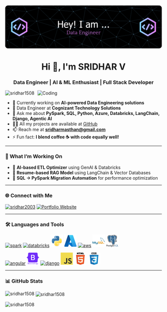 ![Header](github-header-banner.png)
<h1 align="center">Hi 👋, I'm SRIDHAR V</h1>
<h3 align="center">Data Engineer | AI & ML Enthusiast | Full Stack Developer</h3>
<img align="right" alt="Coding" width="400" src="https://miro.medium.com/v2/resize:fit:1400/1*1ojV4epPGRxhZE26dVI4pQ.gif">

<p align="left"> <img src="https://komarev.com/ghpvc/?username=sridhar1508&label=Profile%20views&color=0e75b6&style=flat" alt="sridhar1508" /> </p>

- 🌱 Currently working on **AI-powered Data Engineering solutions**  
- 💼 Data Engineer at **Cognizant Technology Solutions**  
- 💬 Ask me about **PySpark, SQL, Python, Azure, Databricks, LangChain, Django, Agentic AI**  
- 👨‍💻 All my projects are available at [GitHub](https://github.com/Sridhar1508/)  
- 📫 Reach me at **sridharmasthan@gmail.com**  
- ⚡ Fun fact: **I blend coffee ☕ with code equally well!**

---

### 🚀 What I’m Working On
- 🔹 **AI-based ETL Optimizer** using GenAI & Databricks  
- 🔹 **Resume-based RAG Model** using LangChain & Vector Databases  
- 🔹 **SQL → PySpark Migration Automation** for performance optimization  

---

### 🌐 Connect with Me
<p align="left">
<a href="https://linkedin.com/in/sridhar1508/" target="blank"><img align="center" src="https://raw.githubusercontent.com/rahuldkjain/github-profile-readme-generator/master/src/images/icons/Social/linked-in-alt.svg" alt="sridhar2003" height="30" width="40" /></a>
<a href="https://sridhar1508.github.io/DataEngineer/" target="blank"><img align="center" src="https://cdn-icons-png.flaticon.com/512/841/841364.png" alt="Portfolio Website" height="30" width="40" /></a>
</p>

---

### 🛠️ Languages and Tools
<p align="left">
<!-- Data Engineering -->
<a href="https://spark.apache.org/" target="_blank" rel="noreferrer"><img src="https://upload.wikimedia.org/wikipedia/commons/f/f3/Apache_Spark_logo.svg" alt="spark" width="40" height="40"/></a>
<a href="https://www.databricks.com/" target="_blank" rel="noreferrer"><img src="https://upload.wikimedia.org/wikipedia/commons/6/63/Databricks_Logo.png" alt="databricks" width="40" height="40"/></a>
<a href="https://www.python.org" target="_blank" rel="noreferrer"><img src="https://raw.githubusercontent.com/devicons/devicon/master/icons/python/python-original.svg" alt="python" width="40" height="40"/></a>
<a href="https://www.microsoft.com/en-us/azure" target="_blank" rel="noreferrer"><img src="https://raw.githubusercontent.com/devicons/devicon/master/icons/azure/azure-original.svg" alt="azure" width="40" height="40"/></a>
<a href="https://aws.amazon.com/" target="_blank" rel="noreferrer"><img src="https://cdn.worldvectorlogo.com/logos/aws-2.svg" alt="aws" width="40" height="40"/></a>
<a href="https://www.mysql.com/" target="_blank" rel="noreferrer"><img src="https://raw.githubusercontent.com/devicons/devicon/master/icons/mysql/mysql-original-wordmark.svg" alt="mysql" width="40" height="40"/></a>
<a href="https://www.postgresql.org" target="_blank" rel="noreferrer"><img src="https://raw.githubusercontent.com/devicons/devicon/master/icons/postgresql/postgresql-original-wordmark.svg" alt="postgresql" width="40" height="40"/></a>

<!-- Web Development -->
<a href="https://angular.io" target="_blank" rel="noreferrer"><img src="https://angular.io/assets/images/logos/angular/angular.svg" alt="angular" width="40" height="40"/></a>
<a href="https://getbootstrap.com" target="_blank" rel="noreferrer"><img src="https://raw.githubusercontent.com/devicons/devicon/master/icons/bootstrap/bootstrap-plain-wordmark.svg" alt="bootstrap" width="40" height="40"/></a>
<a href="https://www.djangoproject.com/" target="_blank" rel="noreferrer"><img src="https://cdn.worldvectorlogo.com/logos/django.svg" alt="django" width="40" height="40"/></a>
<a href="https://developer.mozilla.org/en-US/docs/Web/JavaScript" target="_blank" rel="noreferrer"><img src="https://raw.githubusercontent.com/devicons/devicon/master/icons/javascript/javascript-original.svg" alt="javascript" width="40" height="40"/></a>
<a href="https://www.w3.org/html/" target="_blank" rel="noreferrer"><img src="https://raw.githubusercontent.com/devicons/devicon/master/icons/html5/html5-original-wordmark.svg" alt="html5" width="40" height="40"/></a>
<a href="https://www.w3schools.com/css/" target="_blank" rel="noreferrer"><img src="https://raw.githubusercontent.com/devicons/devicon/master/icons/css3/css3-original-wordmark.svg" alt="css3" width="40" height="40"/></a>
</p>

---

### 📊 GitHub Stats
<p><img align="left" src="https://github-readme-stats.vercel.app/api/top-langs?username=sridhar1508&show_icons=true&locale=en&layout=compact" alt="sridhar1508" /></p>

<p>&nbsp;<img align="center" src="https://github-readme-stats.vercel.app/api?username=sridhar1508&show_icons=true&locale=en" alt="sridhar1508" /></p>

<p><img align="center" src="https://github-readme-streak-stats.herokuapp.com/?user=sridhar1508&" alt="sridhar1508" /></p>

